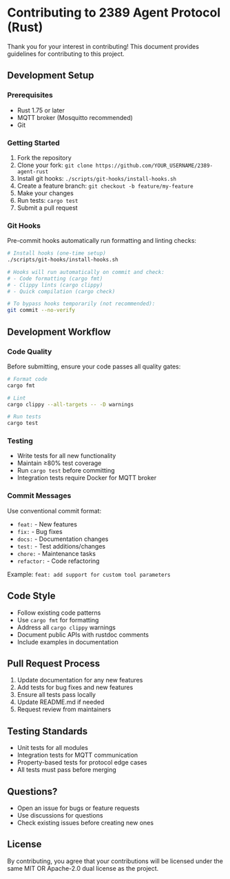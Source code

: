 # Contributing to 2389 Agent Protocol (Rust)

Thank you for your interest in contributing! This document provides guidelines for contributing to this project.

## Development Setup

### Prerequisites

- Rust 1.75 or later
- MQTT broker (Mosquitto recommended)
- Git

### Getting Started

1. Fork the repository
2. Clone your fork: `git clone https://github.com/YOUR_USERNAME/2389-agent-rust`
3. Install git hooks: `./scripts/git-hooks/install-hooks.sh`
4. Create a feature branch: `git checkout -b feature/my-feature`
5. Make your changes
6. Run tests: `cargo test`
7. Submit a pull request

### Git Hooks

Pre-commit hooks automatically run formatting and linting checks:

```bash
# Install hooks (one-time setup)
./scripts/git-hooks/install-hooks.sh

# Hooks will run automatically on commit and check:
# - Code formatting (cargo fmt)
# - Clippy lints (cargo clippy)
# - Quick compilation (cargo check)

# To bypass hooks temporarily (not recommended):
git commit --no-verify
```

## Development Workflow

### Code Quality

Before submitting, ensure your code passes all quality gates:

```bash
# Format code
cargo fmt

# Lint
cargo clippy --all-targets -- -D warnings

# Run tests
cargo test
```

### Testing

- Write tests for all new functionality
- Maintain ≥80% test coverage
- Run `cargo test` before committing
- Integration tests require Docker for MQTT broker

### Commit Messages

Use conventional commit format:
- `feat:` - New features
- `fix:` - Bug fixes
- `docs:` - Documentation changes
- `test:` - Test additions/changes
- `chore:` - Maintenance tasks
- `refactor:` - Code refactoring

Example: `feat: add support for custom tool parameters`

## Code Style

- Follow existing code patterns
- Use `cargo fmt` for formatting
- Address all `cargo clippy` warnings
- Document public APIs with rustdoc comments
- Include examples in documentation

## Pull Request Process

1. Update documentation for any new features
2. Add tests for bug fixes and new features
3. Ensure all tests pass locally
4. Update README.md if needed
5. Request review from maintainers

## Testing Standards

- Unit tests for all modules
- Integration tests for MQTT communication
- Property-based tests for protocol edge cases
- All tests must pass before merging

## Questions?

- Open an issue for bugs or feature requests
- Use discussions for questions
- Check existing issues before creating new ones

## License

By contributing, you agree that your contributions will be licensed under the same MIT OR Apache-2.0 dual license as the project.
